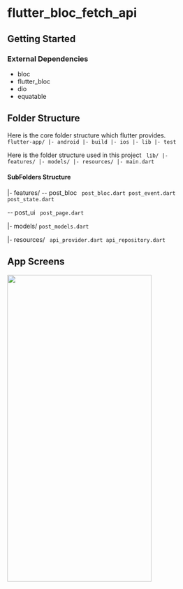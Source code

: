 # flutter_bloc_fetch_api


## Getting Started

### External Dependencies
- bloc
- flutter_bloc
- dio
- equatable

## Folder Structure
Here is the core folder structure which flutter provides.
<code>
flutter-app/
 |- android
 |- build
 |- ios
 |- lib
 |- test
 </code>
 
 Here is the folder structure used in this project
<code> 
lib/
|- features/
|- models/
|- resources/
|- main.dart</code>


#### SubFolders Structure

|- features/
  -- post_bloc
<code>
  post_bloc.dart
  post_event.dart
  post_state.dart
</code>

  -- post_ui
<code>
  post_page.dart
</code>

|- models/
<code>post_models.dart</code>

|- resources/
<code>
  api_provider.dart
  api_repository.dart
</code>


## App Screens
  <img src="https://github.com/nduluesomto/flutter_bloc_api_app/assets/120676400/c36bc01f-f87a-4454-b8c6-d5c79e3ce185" width="330" height="700">
